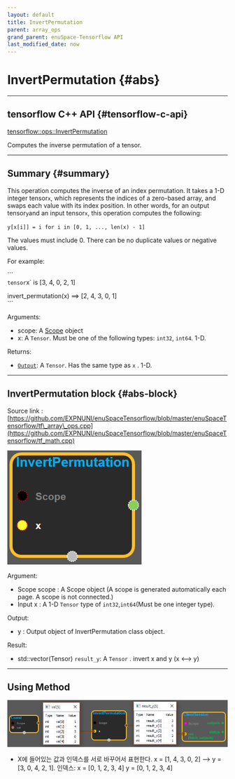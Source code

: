 ```yaml
--- 
layout: default 
title: InvertPermutation 
parent: array_ops 
grand_parent: enuSpace-Tensorflow API 
last_modified_date: now 
--- 
```


# InvertPermutation {#abs}

---

## tensorflow C++ API {#tensorflow-c-api}

[tensorflow::ops::InvertPermutation](https://www.tensorflow.org/api_docs/cc/class/tensorflow/ops/invert-permutation.html)

Computes the inverse permutation of a tensor.

---

## Summary {#summary}

This operation computes the inverse of an index permutation. It takes a 1-D integer tensor`x`, which represents the indices of a zero-based array, and swaps each value with its index position. In other words, for an output tensor`y`and an input tensor`x`, this operation computes the following:

`y[x[i]] = i for i in [0, 1, ..., len(x) - 1]`

The values must include 0. There can be no duplicate values or negative values.

For example:

\`\`\`  
`tensor`x\` is \[3, 4, 0, 2, 1\]

invert\_permutation\(x\) ==&gt; \[2, 4, 3, 0, 1\]  
\`\`\`

Arguments:

* scope: A [Scope](https://www.tensorflow.org/api_docs/cc/class/tensorflow/scope.html#classtensorflow_1_1_scope) object
* x: A `Tensor`. Must be one of the following types: `int32`, `int64`. 1-D.

Returns:

* [`Output`](https://www.tensorflow.org/api_docs/cc/class/tensorflow/output.html#classtensorflow_1_1_output): A `Tensor`. Has the same type as `x` . 1-D.

---

## InvertPermutation block {#abs-block}

Source link :[https://github.com/EXPNUNI/enuSpaceTensorflow/blob/master/enuSpaceTensorflow/tf\_array\_ops.cpp](https://github.com/EXPNUNI/enuSpaceTensorflow/blob/master/enuSpaceTensorflow/tf_math.cpp)

![](./assets/array_ops/invertpermutation1.png)

Argument:

* Scope scope : A Scope object \(A scope is generated automatically each page. A scope is not connected.\)
* Input x : A 1-D `Tensor` type of `int32`,`int64`\(Must be one integer type\).

Output:

* y : Output object of InvertPermutation class object.

Result:

* std::vector\(Tensor\) `result_y`: A `Tensor` . invert x and y \(x &lt;--&gt; y\)

---

## Using Method

![](./assets/array_ops/invertpermutation2.png)

* X에 들어있는 값과 인덱스를 서로 바꾸어서 표현한다. x = \[1, 4, 3, 0, 2\]  --&gt; y = \[3, 0, 4, 2, 1\]. 인덱스: x = \[0, 1, 2, 3, 4\] y = \[0, 1, 2, 3, 4\]




